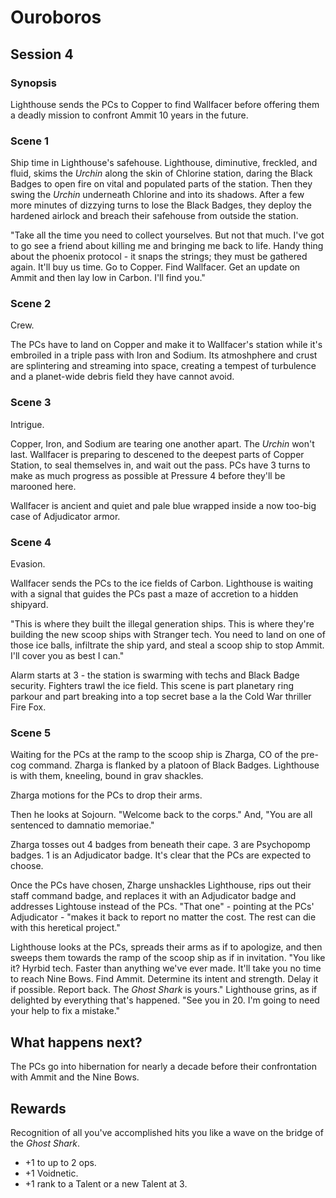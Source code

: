 # Ouroboros

## Session 4

### Synopsis

Lighthouse sends the PCs to Copper to find Wallfacer before offering them a deadly mission to confront Ammit 10 years in the future.

### Scene 1

Ship time in Lighthouse's safehouse. Lighthouse, diminutive, freckled, and fluid, skims the *Urchin* along the skin of Chlorine station, daring the Black Badges to open fire on vital and populated parts of the station. Then they swing the *Urchin* underneath Chlorine and into its shadows. After a few more minutes of dizzying turns to lose the Black Badges, they deploy the hardened airlock and breach their safehouse from outside the station.

"Take all the time you need to collect yourselves. But not that much. I've got to go see a friend about killing me and bringing me back to life. Handy thing about the phoenix protocol - it snaps the strings; they must be gathered again. It'll buy us time. Go to Copper. Find Wallfacer. Get an update on Ammit and then lay low in Carbon. I'll find you."

### Scene 2

Crew.

The PCs have to land on Copper and make it to Wallfacer's station while it's embroiled in a triple pass with Iron and Sodium. Its atmoshphere and crust are splintering and streaming into space, creating a tempest of turbulence and a planet-wide debris field they have cannot avoid.

### Scene 3

Intrigue.

Copper, Iron, and Sodium are tearing one another apart. The *Urchin* won't last. Wallfacer is preparing to descened to the deepest parts of Copper Station, to seal themselves in, and wait out the pass. PCs have 3 turns to make as much progress as possible at Pressure 4 before they'll be marooned here.

Wallfacer is ancient and quiet and pale blue wrapped inside a now too-big case of Adjudicator armor.

### Scene 4

Evasion.

Wallfacer sends the PCs to the ice fields of Carbon. Lighthouse is waiting with a signal that guides the PCs past a maze of accretion to a hidden shipyard.

"This is where they built the illegal generation ships. This is where they're building the new scoop ships with Stranger tech. You need to land on one of those ice balls, infiltrate the ship yard, and steal a scoop ship to stop Ammit. I'll cover you as best I can."

Alarm starts at 3 - the station is swarming with techs and Black Badge security. Fighters trawl the ice field. This scene is part planetary ring parkour and part breaking into a top secret base a la the Cold War thriller Fire Fox.

### Scene 5

Waiting for the PCs at the ramp to the scoop ship is Zharga, CO of the pre-cog command. Zharga is flanked by a platoon of Black Badges. Lighthouse is with them, kneeling, bound in grav shackles.

Zharga motions for the PCs to drop their arms.

Then he looks at Sojourn. "Welcome back to the corps." And, "You are all sentenced to damnatio memoriae."

Zharga tosses out 4 badges from beneath their cape. 3 are Psychopomp badges. 1 is an Adjudicator badge. It's clear that the PCs are expected to choose.

Once the PCs have chosen, Zharge unshackles Lighthouse, rips out their staff command badge, and replaces it with an Adjudicator badge and addresses Lightouse instead of the PCs. "That one" - pointing at the PCs' Adjudicator - "makes it back to report no matter the cost. The rest can die with this heretical project."

Lighthouse looks at the PCs, spreads their arms as if to apologize, and then sweeps them towards the ramp of the scoop ship as if in invitation. "You like it? Hyrbid tech. Faster than anything we've ever made. It'll take you no time to reach Nine Bows. Find Ammit. Determine its intent and strength. Delay it if possible. Report back. The *Ghost Shark* is yours." Lighthouse grins, as if delighted by everything that's happened. "See you in 20. I'm going to need your help to fix a mistake."

## What happens next?

The PCs go into hibernation for nearly a decade before their confrontation with Ammit and the Nine Bows.

## Rewards

Recognition of all you've accomplished hits you like a wave on the bridge of the *Ghost Shark*.

- +1 to up to 2 ops.
- +1 Voidnetic.
- +1 rank to a Talent or a new Talent at 3.